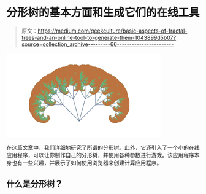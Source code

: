 # 分形树的基本方面和生成它们的在线工具

> 原文：<https://medium.com/geekculture/basic-aspects-of-fractal-trees-and-an-online-tool-to-generate-them-1043899d5b07?source=collection_archive---------66----------------------->

![](img/8354afb2967552ae0d05636fa999bb30.png)

在这篇文章中，我们详细地研究了所谓的分形树。此外，它还引入了一个小的在线应用程序，可以让你制作自己的分形树，并使用各种参数进行游戏。该应用程序本身也有一些兴趣，并展示了如何使用浏览器来创建计算应用程序。

## 什么是分形树？